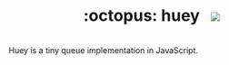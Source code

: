 <h1 align="center">:octopus: huey &nbsp; <img src="https://api.travis-ci.org/smendoza787/huey.svg?branch=master" /></h1>
<br>
Huey is a tiny queue implementation in JavaScript.

